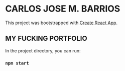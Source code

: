 # CARLOS JOSE M. BARRIOS

This project was bootstrapped with [Create React App](https://github.com/facebook/create-react-app).

## MY FUCKING PORTFOLIO

In the project directory, you can run:

### `npm start`